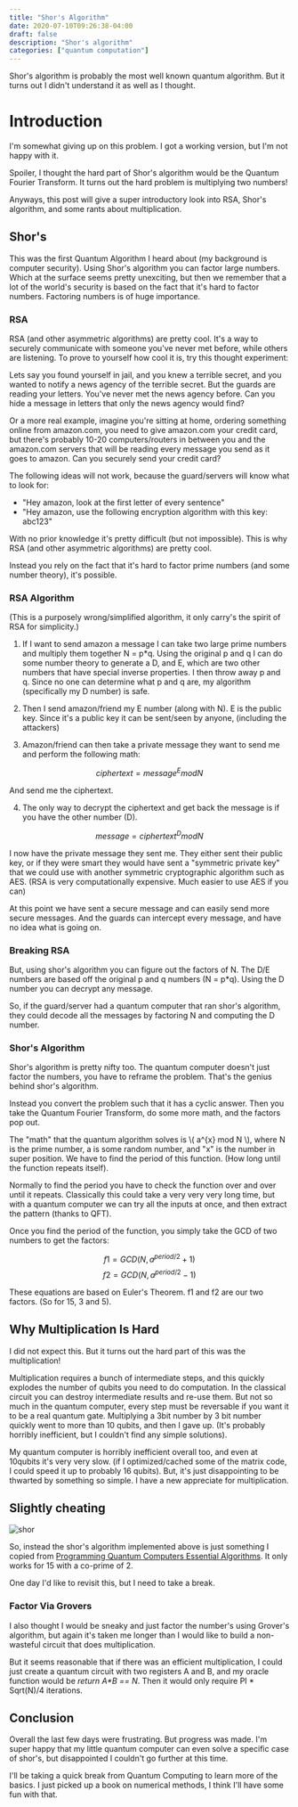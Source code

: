 ```yaml
---
title: "Shor's Algorithm"
date: 2020-07-10T09:26:38-04:00
draft: false
description: "Shor's algorithm"
categories: ["quantum computation"]
---
```


Shor's algorithm is probably the most well known quantum algorithm. But it turns out I didn't understand it as well as I thought.

<!--more-->

# Introduction

I'm somewhat giving up on this problem. I got a working version, but I'm not happy with it.

Spoiler, I thought the hard part of Shor's algorithm would be the Quantum Fourier Transform. It turns out the hard problem is multiplying two numbers!

Anyways, this post will give a super introductory look into RSA, Shor's algorithm, and some rants about multiplication.

## Shor's

This was the first Quantum Algorithm I heard about (my background is computer security). Using Shor's algorithm you can factor large numbers. Which at the surface seems pretty unexciting, but then we remember that a lot of the world's security is based on the fact that it's hard to factor numbers. Factoring numbers is of huge importance.

### RSA

RSA (and other asymmetric algorithms) are pretty cool. It's a way to securely communicate with someone you've never met before, while others are listening. To prove to yourself how cool it is, try this thought experiment:

Lets say you found yourself in jail, and you knew a terrible secret, and you wanted to notify a news agency of the terrible secret. But the guards are reading your letters. You've never met the news agency before. Can you hide a message in letters that only the news agency would find?

Or a more real example, imagine you're sitting at home, ordering something online from amazon.com, you need to give amazon.com your credit card, but there's probably 10-20 computers/routers in between you and the amazon.com servers that will be reading every message you send as it goes to amazon. Can you securely send your credit card?

The following ideas will not work, because the guard/servers will know what to look for:

- "Hey amazon, look at the first letter of every sentence"
- "Hey amazon, use the following encryption algorithm with this key: abc123"

With no prior knowledge it's pretty difficult (but not impossible). This is why RSA (and other asymmetric algorithms) are pretty cool.

Instead you rely on the fact that it's hard to factor prime numbers (and some number theory), it's possible.

### RSA Algorithm

(This is a purposely wrong/simplified algorithm, it only carry's the spirit of RSA for simplicity.)

1. If I want to send amazon a message I can take two large prime numbers and multiply them together N = p\*q. Using the original p and q I can do some number theory to generate a D, and E, which are two other numbers that have special inverse properties. I then throw away p and q. Since no one can determine what p and q are, my algorithm (specifically my D number) is safe.

2. Then I send amazon/friend my E number (along with N). E is the public key. Since it's a public key it can be sent/seen by anyone, (including the attackers)

3. Amazon/friend can then take a private message they want to send me and perform the following math:

$$ ciphertext = message^E mod N $$

And send me the ciphertext.

4. The only way to decrypt the ciphertext and get back the message is if you have the other number (D).

$$ message = ciphertext^D mod N $$

I now have the private message they sent me. They either sent their public key, or if they were smart they would have sent a "symmetric private key" that we could use with another symmetric cryptographic algorithm such as AES. (RSA is very computationally expensive. Much easier to use AES if you can)

At this point we have sent a secure message and can easily send more secure messages. And the guards can intercept every message, and have no idea what is going on.

### Breaking RSA

But, using shor's algorithm you can figure out the factors of N. The D/E numbers are based off the original p and q numbers (N = p\*q). Using the D number you can decrypt any message.

So, if the guard/server had a quantum computer that ran shor's algorithm, they could decode all the messages by factoring N and computing the D number.

### Shor's Algorithm

Shor's algorithm is pretty nifty too. The quantum computer doesn't just factor the numbers, you have to reframe the problem. That's the genius behind shor's algorithm.

Instead you convert the problem such that it has a cyclic answer. Then you take the Quantum Fourier Transform, do some more math, and the factors pop out.

The "math" that the quantum algorithm solves is \\( a^{x} mod N \\), where N is the prime number, a is some random number, and "x" is the number in super position. We have to find the period of this function. (How long until the function repeats itself).

Normally to find the period you have to check the function over and over until it repeats. Classically this could take a very very very long time, but with a quantum computer we can try all the inputs at once, and then extract the pattern (thanks to QFT).

Once you find the period of the function, you simply take the GCD of two numbers to get the factors:

$$ f1 = GCD(N, a^{period/2} + 1) $$
$$ f2 = GCD(N, a^{period/2} - 1) $$

These equations are based on Euler's Theorem. f1 and f2 are our two factors. (So for 15, 3 and 5).

## Why Multiplication Is Hard

I did not expect this. But it turns out the hard part of this was the multiplication!

Multiplication requires a bunch of intermediate steps, and this quickly explodes the number of qubits you need to do computation. In the classical circuit you can destroy intermediate results and re-use them. But not so much in the quantum computer, every step must be reversable if you want it to be a real quantum gate. Multiplying a 3bit number by 3 bit number quickly went to more than 10 qubits, and then I gave up. (It's probably horribly inefficient, but I couldn't find any simple solutions).

My quantum computer is horribly inefficient overall too, and even at 10qubits it's very very slow. (if I optimized/cached some of the matrix code, I could speed it up to probably 16 qubits). But, it's just disappointing to be thwarted by something so simple. I have a new appreciate for multiplication.

## Slightly cheating

![shor](/shor.png)

So, instead the shor's algorithm implemented above is just something I copied from [Programming Quantum Computers Essential Algorithms](https://www.amazon.com/Programming-Quantum-Computers-Essential-Algorithms/dp/1492039683). It only works for 15 with a co-prime of 2.

One day I'd like to revisit this, but I need to take a break.

### Factor Via Grovers

I also thought I would be sneaky and just factor the number's using Grover's algorithm, but again it's taken me longer than I would like to build a non-wasteful circuit that does multiplication.

But it seems reasonable that if there was an efficient multiplication, I could just create a quantum circuit with two registers A and B, and my oracle function would be <i>return A*B == N</i>. Then it would only require PI * Sqrt(N)/4 iterations.

## Conclusion

Overall the last few days were frustrating. But progress was made. I'm super happy that my little quantum computer can even solve a specific case of shor's, but disappointed I couldn't go further at this time.

I'll be taking a quick break from Quantum Computing to learn more of the basics. I just picked up a book on numerical methods, I think I'll have some fun with that.
